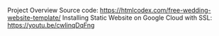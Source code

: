 Project Overview <space><space>
Source code: https://htmlcodex.com/free-wedding-website-template/ <space><space>
Installing Static Website on Google Cloud with SSL: https://youtu.be/cwlinqDqFng

